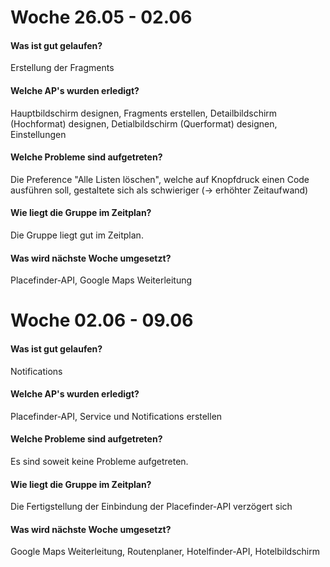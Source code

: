 # Woche 26.05 - 02.06
#### Was ist gut gelaufen?
Erstellung der Fragments
#### Welche AP's wurden erledigt?
Hauptbildschirm designen, Fragments erstellen, Detailbildschirm (Hochformat) designen, Detialbildschirm (Querformat) designen, Einstellungen
#### Welche Probleme sind aufgetreten?
Die Preference "Alle Listen löschen", welche auf Knopfdruck einen Code ausführen soll, gestaltete sich als schwieriger (-> erhöhter Zeitaufwand)
#### Wie liegt die Gruppe im Zeitplan?
Die Gruppe liegt gut im Zeitplan.
#### Was wird nächste Woche umgesetzt?
Placefinder-API, Google Maps Weiterleitung

# Woche 02.06 - 09.06
#### Was ist gut gelaufen?
Notifications
#### Welche AP's wurden erledigt?
Placefinder-API, Service und Notifications erstellen
#### Welche Probleme sind aufgetreten?
Es sind soweit keine Probleme aufgetreten.
#### Wie liegt die Gruppe im Zeitplan?
Die Fertigstellung der Einbindung der Placefinder-API verzögert sich
#### Was wird nächste Woche umgesetzt?
Google Maps Weiterleitung, Routenplaner, Hotelfinder-API, Hotelbildschirm

